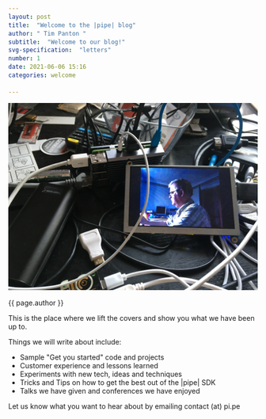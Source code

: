 ```yaml
---
layout: post
title:  "Welcome to the |pipe| blog"
author: " Tim Panton "
subtitle:  "Welcome to our blog!"
svg-specification:  "letters"
number: 1
date: 2021-06-06 15:16
categories: welcome

---
```


![First End-to-End video for](/assets/images/mess.jpg)


{{ page.author }}


This is the place where we lift the covers and show you what we have been up to.

Things we will write about include:

* Sample "Get you started" code and projects
* Customer experience and lessons learned
* Experiments with new tech, ideas and techniques
* Tricks and Tips on how to get the best out of the |pipe| SDK
* Talks we have given and conferences we have enjoyed

Let us know what you want to hear about by emailing contact (at) pi.pe 
